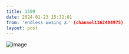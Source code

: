 ```yaml
---
title: 1599
date: 2024-01-23 15:32:01
from: 'endless шизing ⍼' (channel1162404975)
layout: post
---
```


![image](photos/photo_232@23-01-2024_15-32-01.jpg)


